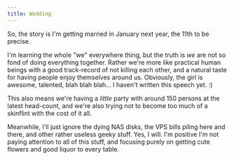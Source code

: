 ```yaml
---
title: Wedding
---
```


So, the story is I'm getting married in January next year, the 11th to be
precise.

I'm learning the whole "we" everywhere thing, but the truth is _we_ are not so
fond of doing everything together. Rather we're more like practical human
beings with a good track-record of not killing each other, and a natural taste
for having people enjoy themselves around us. Obviously, the girl is awesome,
talented, blah blah blah... I haven't written this speech yet. :)

This also means we're having a _little_ party with around 150 persons at the
latest head-count, and we're also trying not to become too much of a skinflint
with the cost of it all.

Meanwhile, I'll just ignore the dying NAS disks, the VPS bills piling here and
there, and other rather useless geeky stuff. Yes, I will. I'm positive I'm not
paying attention to all of this stuff, and focusing purely on getting cute
flowers and good liquor to every table.


